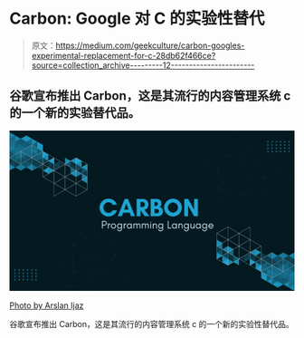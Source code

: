 # Carbon: Google 对 C 的实验性替代

> 原文：<https://medium.com/geekculture/carbon-googles-experimental-replacement-for-c-28db62f466ce?source=collection_archive---------12----------------------->

## 谷歌宣布推出 Carbon，这是其流行的内容管理系统 c 的一个新的实验替代品。

![](img/22cc2fc5c40c2914b0b02c68183f30dd.png)

[Photo by Arslan Ijaz](https://unsplash.com/photos/9BX6occIgGM)

谷歌宣布推出 Carbon，这是其流行的内容管理系统 c 的一个新的实验性替代品。